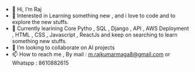 - 👋 Hi, I’m Raj
- 👀 Interested in Learning something new , and i love to code and to explore the new stuffs.
- 🌱 Currently learining Core Pytho , SQL , Django , API , AWS Deployment , HTML , CSS , Javascript , ReactJs and keep on searching to learn something new stuffs.
- 💞️ I’m looking to collaborate on AI projects
- 📫 How to reach me , By mail : m.rajkumarmaga8@gmail.com or Whatspp : 8610882615


<!---
Raj2716/Raj2716 is a ✨ special ✨ repository because its `README.md` (this file) appears on your GitHub profile.
You can click the Preview link to take a look at your changes.
--->

